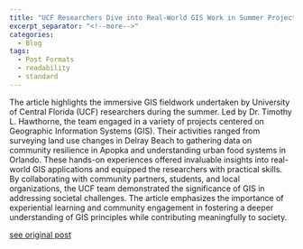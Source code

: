 ```yaml
---
title: "UCF Researchers Dive into Real-World GIS Work in Summer Projects"
excerpt_separator: "<!--more-->"
categories:
  - Blog
tags:
  - Post Formats
  - readability
  - standard
---
```

The article highlights the immersive GIS fieldwork undertaken by University of Central Florida (UCF) researchers during the summer. Led by Dr. Timothy L. Hawthorne, the team engaged in a variety of projects centered on Geographic Information Systems (GIS). Their activities ranged from surveying land use changes in Delray Beach to gathering data on community resilience in Apopka and understanding urban food systems in Orlando. These hands-on experiences offered invaluable insights into real-world GIS applications and equipped the researchers with practical skills. By collaborating with community partners, students, and local organizations, the UCF team demonstrated the significance of GIS in addressing societal challenges. The article emphasizes the importance of experiential learning and community engagement in fostering a deeper understanding of GIS principles while contributing meaningfully to society.

[see original post](https://www.ucf.edu/news/a-summer-of-hands-on-gis-field-work-for-ucf-researchers/)
